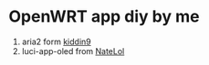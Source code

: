 # OpenWRT app diy by me

1. aria2 form [kiddin9](https://github.com/kiddin9/aria2)
2. luci-app-oled from [NateLol](https://github.com/NateLol/luci-app-oled)
